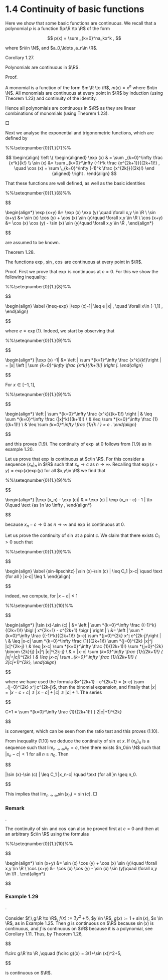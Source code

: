 # 1.4 Continuity of basic functions

Here we show that some basic functions are continuous. We recall that a polynomial $p$ is a function $p:\R \to \R$ of the form

$$
p(x) = \sum _{k=0}^na_kx^k ,
$$

where $n\in \N$, and $a_0,\ldots ,a_n\in \R$.

Corollary 1.27.

Polynomials are continuous in $\R$.

Proof.

A monomial is a function of the form $m:\R \to \R$, $m(x) = x^n$ where $n\in \N$. All monomials are continuous at every point in $\R$ by induction (using Theorem 1.23) and continuity of the identity.

Hence all polynomials are continuous in $\R$ as they are linear combinations of monomials (using Theorem 1.23).

□

Next we analyse the exponential and trigonometric functions, which are defined by

%%\seteqnumber{0}{1.}{7}%%

$$
\begin{align}
\left \{
\begin{aligned} \exp (x) & = \sum _{k=0}^\infty \frac {x^k}{k!} \\ \sin (x) &= \sum _{k=0}^\infty (-1)^k \frac {x^{2k+1}}{(2k+1)!} , \quad \cos (x) = \sum \_{k=0}^\infty (-1)^k \frac {x^{2k}}{(2k)!} \end {aligned} \right . \end{align}
$$

That these functions are well defined, as well as the basic identities

%%\seteqnumber{0}{1.}{8}%%

$$

\begin{align*} \exp (x+y) &= \exp (x) \exp (y) \quad \forall x,y \in \R \\ \sin (x+y) &= \sin (x) \cos (y) + \cos (x) \sin (y)\quad \forall x,y \in \R \\ \cos (x+y) &= \cos (x) \cos (y) - \sin (x) \sin (y)\quad \forall x,y \in \R , \end{align*}


$$

are assumed to be known.

Theorem 1.28.

The functions $\exp$, $\sin$, $\cos$ are continuous at every point in $\R$.

Proof. First we prove that $\exp$ is continuous at $c=0$. For this we show the following inequality:

%%\seteqnumber{0}{1.}{8}%%

$$

\begin{align} \label {ineq-exp} |\exp (x)-1| \leq e |x| , \quad \forall x\in [-1,1] , \end{align}


$$

where $e = \exp (1)$. Indeed, we start by observing that

%%\seteqnumber{0}{1.}{9}%%

$$

\begin{align*} |\exp (x) -1| &= \left | \sum *{k=1}^\infty \frac {x^k}{k!}\right | = |x| \left | \sum *{k=0}^\infty \frac {x^k}{(k+1)!} \right |. \end{align*}


$$

For $x\in [-1,1]$,

%%\seteqnumber{0}{1.}{9}%%

$$

\begin{align*} \left | \sum *{k=0}^\infty \frac {x^k}{(k+1)!} \right | & \leq \sum *{k=0}^\infty \frac {|x|^k}{(k+1)!} \\ & \leq \sum *{k=0}^\infty \frac {1}{(k+1)!} \\ & \leq \sum *{k=0}^\infty \frac {1}{k ! } = e . \end{align*}


$$

and this proves (1.9). The continuity of $\exp$ at $0$ follows from (1.9) as in example 1.20.

Let us prove that $\exp$ is continuous at $c\in \R$. For this consider a sequence $(x_n)_n$ in $\R$ such that $x_n\to c$ as $n\to \infty$. Recalling that $\exp (x+y) = \exp (x) \exp (y)$ for all $x,y\in \R$ we find that

%%\seteqnumber{0}{1.}{9}%%

$$

\begin{align*} |\exp (x_n) - \exp (c)| & = \exp (c) | \exp (x_n - c) - 1 | \to 0\quad \text {as }n \to \infty , \end{align*}


$$

because $x_n-c\to 0$ as $n \to \infty$ and $\exp$ is continuous at 0.

Let us prove the continuity of $\sin$ at a point $c$. We claim that there exists $C_1>0$ such that

%%\seteqnumber{0}{1.}{9}%%

$$

\begin{align} \label {sin-lipschitz} |\sin (x)-\sin (c) | \leq C_1 |x-c| \quad \text {for all } |x-c| \leq 1. \end{align}


$$

indeed, we compute, for $|x-c|\leq 1$

%%\seteqnumber{0}{1.}{10}%%

$$

\begin{align*} |\sin (x)-\sin (c) | &= \left | \sum *{k=0}^\infty \frac {(-1)^k}{(2k+1)!} \bigl [ x^{2k+1} - c^{2k+1} \bigr ] \right | \\ &= \left | \sum *{k=0}^\infty \frac {(-1)^k}{(2k+1)!} (x-c) \sum *{j=0}^{2k} x^j c^{2k-j}\right | \\ & \leq |x-c| \sum *{k=0}^\infty \frac {1}{(2k+1)!} \sum *{j=0}^{2k} |x|^j |c|^{2k-j} \\ & \leq |x-c| \sum *{k=0}^\infty \frac {1}{(2k+1)!} \sum *{j=0}^{2k} \binom {2k}{j} |x|^j |c|^{2k-j} \\ & = |x-c| \sum *{k=0}^\infty \frac {1}{(2k+1)!} ( |x|+|c|)^{2k} \\ & \leq |x-c| \sum \_{k=0}^\infty \frac {1}{(2k+1)!} ( 2|c|+1)^{2k}, \end{align*}


$$

where we have used the formula $x^{2k+1} - c^{2k+1} = (x-c) \sum _{j=0}^{2k} x^j c^{2k-j}$, then the binomial expansion, and finally that $|x| = |x-c+c|\leq |x-c| +|c| \leq |c|+1$. The series

$$

C*1 = \sum *{k=0}^\infty \frac {1}{(2k+1)!} ( 2|c|+1)^{2k}


$$

is convergent, which can be seen from the ratio test and this proves (1.10).

From inequality (1.10) we deduce the continuity of $\sin$ at $x$. If $(x_n)_n$ is a sequence such that $\displaystyle \lim _{n\to \infty } x_n=c$, then there exists $n_0\in \N$ such that $|x_n-c|<1$ for all $n \geq n_0$. Then

$$

|\sin (x)-\sin (c) | \leq C_1 |x_n-c| \quad \text {for all }n \geq n_0.


$$

This implies that $\displaystyle \lim _{n\to \infty }\sin (x_n) = \sin (c)$. □

### Remark

.

The continuity of $\sin$ and $\cos$ can also be proved first at $c=0$ and then at an arbitrary $c\in \R$ using the formulas

%%\seteqnumber{0}{1.}{10}%%

$$

\begin{align*} \sin (x+y) &= \sin (x) \cos (y) + \cos (x) \sin (y)\quad \forall x,y \in \R \\ \cos (x+y) &= \cos (x) \cos (y) - \sin (x) \sin (y)\quad \forall x,y \in \R . \end{align*}


$$

### Example 1.29

.

Consider $f,\,g:\R \to \R$, $f(x):=3y^2+5$, $y \in \R$, $g(x):=1+\sin (x)$, $x \in \R$, as in Example 1.25. Then $g$ is continuous on $\R$ because $\sin (x)$ is continuous, and $f$ is continuous on $\R$ because it is a polynomial, see Corollary 1.11. Thus, by Theorem 1.26,

$$

f\circ g:\R \to \R ,\qquad (f\circ g)(x) = 3(1+\sin (x))^2+5,


$$

is continuous on $\R$.

$$
$$
